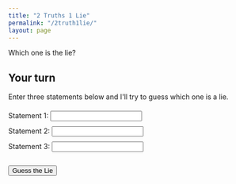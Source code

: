 ```yaml
---
title: "2 Truths 1 Lie"
permalink: "/2truth1lie/"
layout: page
---
```


<style>
  .statement-button {
    background-color: #007bff;
    border: none;
    color: white;
    padding: 10px 20px;
    text-align: center;
    text-decoration: none;
    display: inline-block;
    font-size: 16px;
    margin: 4px 2px;
    cursor: pointer;
    border-radius: 5px;
  }

  .statement-button:hover {
    background-color: #0056b3;
  }

  #result-modal {
    display: none;
    position: fixed;
    left: 0;
    top: 0;
    width: 100%;
    height: 100%;
    background-color: rgba(0, 0, 0, 0.5);
  }

  .modal-content {
    background-color: #222;
    color: #fff;
    margin: 15% auto;
    padding: 20px;
    border: 1px solid #888;
    width: 30%;
    text-align: center;
  }
</style>

Which one is the lie?

<script type="text/javascript">
  // Define your truths and lies here
  var truths = [
    "My favourite KDrama is Business Proposal", 
    "I learned how to juggle accidentally",
    "I almost fell off a roller coaster",
    "I once tuned my piano with chopsticks",
    "I have a family of amongus plushies",
    "I've never eaten pasta while visiting Italy",
    "I've experienced sleep paralysis",
    "I had a positive experience with chef's plate",
    "I've held a snake in my hands",
    "I can circular breathe",
    "My favourite video game is It Takes Two",
  ];
  var lies = [
    "I let my plant die despite being fake",
    "I've solved a puzzle consisting of only white pieces",
    "My bike was stolen on christmas eve",
    "I've grown an 80 kg pumpkin in my backyard",
    "I rode llama when I was 6",
    "I'm a clarinet player in my band",
    "My favourite movie is The Godfather",
  ];

  // Function to start the game
  function startGame() {
    var chosenTruths = [];
    var chosenLies = [];

    // Select 2 random truths
    while (chosenTruths.length < 2) {
      var randomTruth = truths[Math.floor(Math.random() * truths.length)];
      if (!chosenTruths.includes(randomTruth)) {
        chosenTruths.push(randomTruth);
      }
    }

    // Select 1 random lie
    chosenLies.push(lies[Math.floor(Math.random() * lies.length)]);

    // Combine and shuffle the statements
    var statements = chosenTruths.concat(chosenLies);
    statements.sort(() => Math.random() - 0.5);

    // Display the statements
    var html = statements.map((s, index) => `<button class="statement-button" onclick="checkAnswer(${index})">${s}</button>`).join('<br>');
    document.getElementById("statements").innerHTML = html;
  }

  // Function to check the answer
  function checkAnswer(index) {
    var message = index < 2 ? "Correct! That's the lie" : "Incorrect - That is true!";
    document.getElementById("result-message").innerText = message;
    document.getElementById("result-modal").style.display = "block";
  }

  // Close the result modal
  function closeModal() {
    document.getElementById("result-modal").style.display = "none";
  }

  // Start the game when the page loads
  window.onload = startGame;
</script>

<div id="statements"></div>

<!-- Result modal -->
<div id="result-modal">
  <div class="modal-content">
    <p id="result-message"></p>
    <button class="statement-button" onclick="closeModal()">Close</button>
  </div>
</div>



## Your turn

Enter three statements below and I'll try to guess which one is a lie.

<div class="input-form">
    <label for="statement1">Statement 1:</label>
    <input type="text" id="statement1" required><br>
    <label for="statement2">Statement 2:</label>
    <input type="text" id="statement2" required><br>
    <label for="statement3">Statement 3:</label>
    <input type="text" id="statement3" required><br><br>
    <button onclick="guessLie()">Guess the Lie</button>
</div>
<p id="result"></p>

<style>
    .input-form {
        margin: 20px 0;
    }
    label, input, button {
        margin-bottom: 10px;
    }
</style>

<script>
    async function guessLie() {
        const statement1 = document.getElementById('statement1').value;
        const statement2 = document.getElementById('statement2').value;
        const statement3 = document.getElementById('statement3').value;
        
        const prompt = `Given the following statements in a game of 2 Truths 1 Lie identify which one is a lie:\n1. ${statement1}\n2. ${statement2}\n3. ${statement3}`;

        try {
            const response = await fetch("https://api.openai.com/v1/engines/davinci-codex/completions", {
                method: "POST",
                headers: {
                    "Content-Type": "application/json",
                    "Authorization": `Bearer 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`
                },
                body: JSON.stringify({
                    prompt: prompt,
                    max_tokens: 50
                })
            });

            const result = await response.json();
            document.getElementById('result').innerHTML = `I guess that the lie is: ${result.choices[0].text.trim()}`;
        } catch (error) {
            console.error("There was an error:", error);
            document.getElementById('result').innerHTML = "Sorry, something went wrong. Please try again later.";
        }
    }
</script>